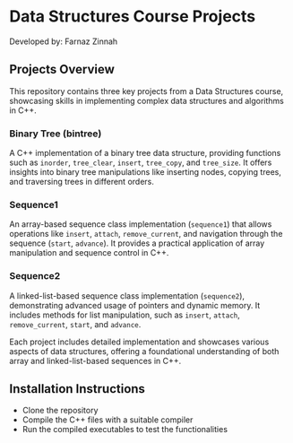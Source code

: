 # Data Structures Course Projects

Developed by: Farnaz Zinnah

## Projects Overview

This repository contains three key projects from a Data Structures course, showcasing skills in implementing complex data structures and algorithms in C++.

### Binary Tree (bintree)
A C++ implementation of a binary tree data structure, providing functions such as `inorder`, `tree_clear`, `insert`, `tree_copy`, and `tree_size`. It offers insights into binary tree manipulations like inserting nodes, copying trees, and traversing trees in different orders.

### Sequence1
An array-based sequence class implementation (`sequence1`) that allows operations like `insert`, `attach`, `remove_current`, and navigation through the sequence (`start`, `advance`). It provides a practical application of array manipulation and sequence control in C++.

### Sequence2
A linked-list-based sequence class implementation (`sequence2`), demonstrating advanced usage of pointers and dynamic memory. It includes methods for list manipulation, such as `insert`, `attach`, `remove_current`, `start`, and `advance`.

Each project includes detailed implementation and showcases various aspects of data structures, offering a foundational understanding of both array and linked-list-based sequences in C++. 

## Installation Instructions
- Clone the repository
- Compile the C++ files with a suitable compiler
- Run the compiled executables to test the functionalities
